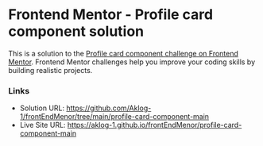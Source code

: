 # Frontend Mentor - Profile card component solution

This is a solution to the [Profile card component challenge on Frontend Mentor](https://www.frontendmentor.io/challenges/profile-card-component-cfArpWshJ). Frontend Mentor challenges help you improve your coding skills by building realistic projects. 

### Links

- Solution URL: https://github.com/Aklog-1/frontEndMenor/tree/main/profile-card-component-main
- Live Site URL: https://aklog-1.github.io/frontEndMenor/profile-card-component-main
